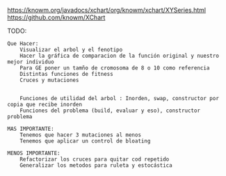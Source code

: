 https://knowm.org/javadocs/xchart/org/knowm/xchart/XYSeries.html
https://github.com/knowm/XChart


TODO:

	Que Hacer:
		Visualizar el arbol y el fenotipo
		Hacer la gráfica de comparacion de la función original y nuestro mejor individuo
		Para GE poner un tamño de cromosoma de 8 o 10 como referencia
		Distintas funciones de fitness
		Cruces y mutaciones


		Funciones de utilidad del arbol : Inorden, swap, constructor por copia que recibe inorden
		Funciones del problema (build, evaluar y eso), constructor problema

	MAS IMPORTANTE:
		Tenemos que hacer 3 mutaciones al menos
		Tenemos que aplicar un control de bloating

	MENOS IMPORTANTE:
		Refactorizar los cruces para quitar cod repetido
		Generalizar los metodos para ruleta y estocástica
